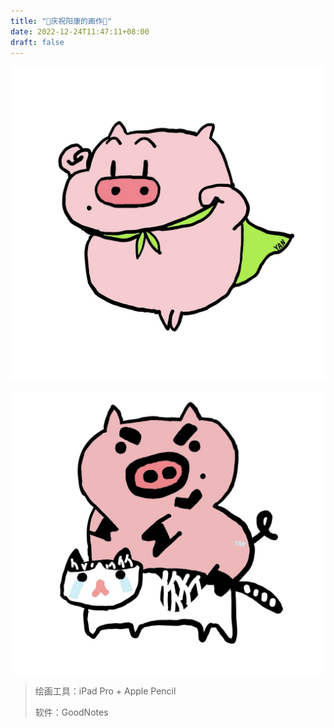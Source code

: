 ```yaml
---
title: "🎉庆祝阳康的画作🎉"
date: 2022-12-24T11:47:11+08:00
draft: false
---
```


![](https://raw.githubusercontent.com/Yan1025/picbed/master/picbed/%E7%8C%AA%E7%8C%AA%E5%A4%B4%E5%83%8F-2.JPG)

![](https://raw.githubusercontent.com/Yan1025/picbed/master/picbed/IMG_0489.jpg)

> 绘画工具：iPad Pro + Apple Pencil
>
> 软件：GoodNotes